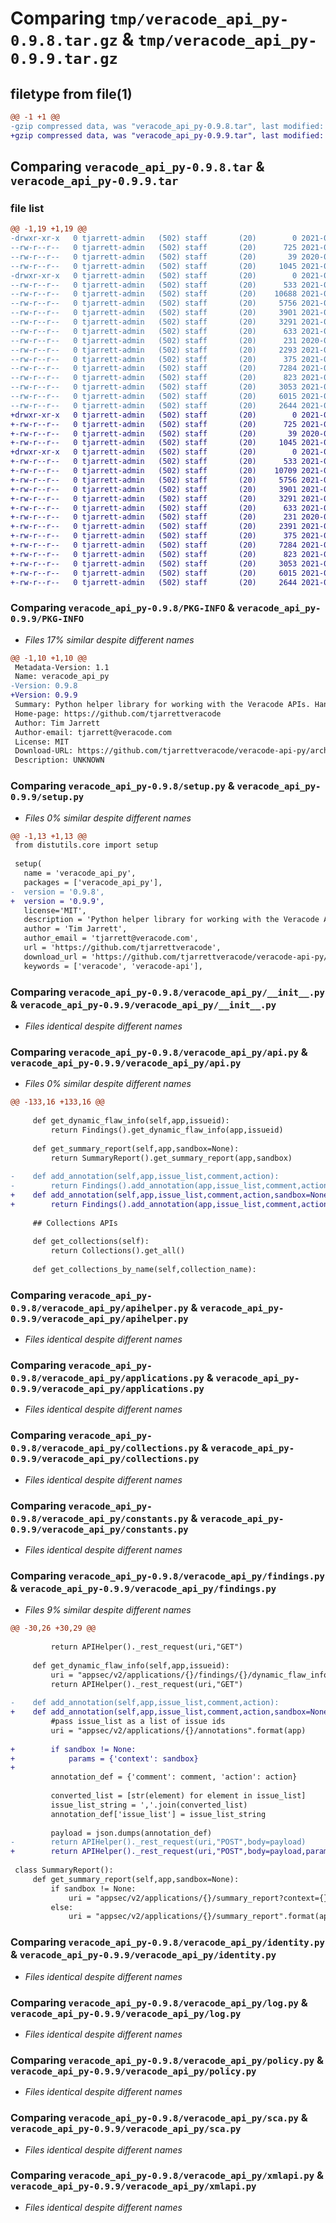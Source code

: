 # Comparing `tmp/veracode_api_py-0.9.8.tar.gz` & `tmp/veracode_api_py-0.9.9.tar.gz`

## filetype from file(1)

```diff
@@ -1 +1 @@
-gzip compressed data, was "veracode_api_py-0.9.8.tar", last modified: Wed Feb 24 14:30:46 2021, max compression
+gzip compressed data, was "veracode_api_py-0.9.9.tar", last modified: Wed Feb 24 14:57:48 2021, max compression
```

## Comparing `veracode_api_py-0.9.8.tar` & `veracode_api_py-0.9.9.tar`

### file list

```diff
@@ -1,19 +1,19 @@
-drwxr-xr-x   0 tjarrett-admin   (502) staff       (20)        0 2021-02-24 14:30:46.627880 veracode_api_py-0.9.8/
--rw-r--r--   0 tjarrett-admin   (502) staff       (20)      725 2021-02-24 14:30:46.627983 veracode_api_py-0.9.8/PKG-INFO
--rw-r--r--   0 tjarrett-admin   (502) staff       (20)       39 2020-09-03 16:58:47.000000 veracode_api_py-0.9.8/setup.cfg
--rw-r--r--   0 tjarrett-admin   (502) staff       (20)     1045 2021-02-24 14:25:11.168770 veracode_api_py-0.9.8/setup.py
-drwxr-xr-x   0 tjarrett-admin   (502) staff       (20)        0 2021-02-24 14:30:46.627792 veracode_api_py-0.9.8/veracode_api_py/
--rw-r--r--   0 tjarrett-admin   (502) staff       (20)      533 2021-02-09 17:38:39.607963 veracode_api_py-0.9.8/veracode_api_py/__init__.py
--rw-r--r--   0 tjarrett-admin   (502) staff       (20)    10688 2021-02-24 14:23:18.788960 veracode_api_py-0.9.8/veracode_api_py/api.py
--rw-r--r--   0 tjarrett-admin   (502) staff       (20)     5756 2021-02-24 13:53:19.422605 veracode_api_py-0.9.8/veracode_api_py/apihelper.py
--rw-r--r--   0 tjarrett-admin   (502) staff       (20)     3901 2021-02-09 17:38:39.610070 veracode_api_py-0.9.8/veracode_api_py/applications.py
--rw-r--r--   0 tjarrett-admin   (502) staff       (20)     3291 2021-02-09 17:40:03.058683 veracode_api_py-0.9.8/veracode_api_py/collections.py
--rw-r--r--   0 tjarrett-admin   (502) staff       (20)      633 2021-02-09 17:38:39.611335 veracode_api_py-0.9.8/veracode_api_py/constants.py
--rw-r--r--   0 tjarrett-admin   (502) staff       (20)      231 2020-09-03 16:27:53.000000 veracode_api_py-0.9.8/veracode_api_py/exceptions.py
--rw-r--r--   0 tjarrett-admin   (502) staff       (20)     2293 2021-02-24 13:55:14.846231 veracode_api_py-0.9.8/veracode_api_py/findings.py
--rw-r--r--   0 tjarrett-admin   (502) staff       (20)      375 2021-02-24 13:58:59.927372 veracode_api_py-0.9.8/veracode_api_py/healthcheck.py
--rw-r--r--   0 tjarrett-admin   (502) staff       (20)     7284 2021-02-24 14:30:37.701791 veracode_api_py-0.9.8/veracode_api_py/identity.py
--rw-r--r--   0 tjarrett-admin   (502) staff       (20)      823 2021-02-09 17:38:39.613839 veracode_api_py-0.9.8/veracode_api_py/log.py
--rw-r--r--   0 tjarrett-admin   (502) staff       (20)     3053 2021-02-09 17:38:39.614392 veracode_api_py-0.9.8/veracode_api_py/policy.py
--rw-r--r--   0 tjarrett-admin   (502) staff       (20)     6015 2021-02-09 17:38:39.615153 veracode_api_py-0.9.8/veracode_api_py/sca.py
--rw-r--r--   0 tjarrett-admin   (502) staff       (20)     2644 2021-02-09 17:38:39.615651 veracode_api_py-0.9.8/veracode_api_py/xmlapi.py
+drwxr-xr-x   0 tjarrett-admin   (502) staff       (20)        0 2021-02-24 14:57:48.044315 veracode_api_py-0.9.9/
+-rw-r--r--   0 tjarrett-admin   (502) staff       (20)      725 2021-02-24 14:57:48.044455 veracode_api_py-0.9.9/PKG-INFO
+-rw-r--r--   0 tjarrett-admin   (502) staff       (20)       39 2020-09-03 16:58:47.000000 veracode_api_py-0.9.9/setup.cfg
+-rw-r--r--   0 tjarrett-admin   (502) staff       (20)     1045 2021-02-24 14:56:40.111111 veracode_api_py-0.9.9/setup.py
+drwxr-xr-x   0 tjarrett-admin   (502) staff       (20)        0 2021-02-24 14:57:48.044230 veracode_api_py-0.9.9/veracode_api_py/
+-rw-r--r--   0 tjarrett-admin   (502) staff       (20)      533 2021-02-09 17:38:39.607963 veracode_api_py-0.9.9/veracode_api_py/__init__.py
+-rw-r--r--   0 tjarrett-admin   (502) staff       (20)    10709 2021-02-24 14:55:44.030860 veracode_api_py-0.9.9/veracode_api_py/api.py
+-rw-r--r--   0 tjarrett-admin   (502) staff       (20)     5756 2021-02-24 13:53:19.422605 veracode_api_py-0.9.9/veracode_api_py/apihelper.py
+-rw-r--r--   0 tjarrett-admin   (502) staff       (20)     3901 2021-02-09 17:38:39.610070 veracode_api_py-0.9.9/veracode_api_py/applications.py
+-rw-r--r--   0 tjarrett-admin   (502) staff       (20)     3291 2021-02-09 17:40:03.058683 veracode_api_py-0.9.9/veracode_api_py/collections.py
+-rw-r--r--   0 tjarrett-admin   (502) staff       (20)      633 2021-02-09 17:38:39.611335 veracode_api_py-0.9.9/veracode_api_py/constants.py
+-rw-r--r--   0 tjarrett-admin   (502) staff       (20)      231 2020-09-03 16:27:53.000000 veracode_api_py-0.9.9/veracode_api_py/exceptions.py
+-rw-r--r--   0 tjarrett-admin   (502) staff       (20)     2391 2021-02-24 14:54:10.447673 veracode_api_py-0.9.9/veracode_api_py/findings.py
+-rw-r--r--   0 tjarrett-admin   (502) staff       (20)      375 2021-02-24 13:58:59.927372 veracode_api_py-0.9.9/veracode_api_py/healthcheck.py
+-rw-r--r--   0 tjarrett-admin   (502) staff       (20)     7284 2021-02-24 14:30:37.701791 veracode_api_py-0.9.9/veracode_api_py/identity.py
+-rw-r--r--   0 tjarrett-admin   (502) staff       (20)      823 2021-02-09 17:38:39.613839 veracode_api_py-0.9.9/veracode_api_py/log.py
+-rw-r--r--   0 tjarrett-admin   (502) staff       (20)     3053 2021-02-09 17:38:39.614392 veracode_api_py-0.9.9/veracode_api_py/policy.py
+-rw-r--r--   0 tjarrett-admin   (502) staff       (20)     6015 2021-02-09 17:38:39.615153 veracode_api_py-0.9.9/veracode_api_py/sca.py
+-rw-r--r--   0 tjarrett-admin   (502) staff       (20)     2644 2021-02-09 17:38:39.615651 veracode_api_py-0.9.9/veracode_api_py/xmlapi.py
```

### Comparing `veracode_api_py-0.9.8/PKG-INFO` & `veracode_api_py-0.9.9/PKG-INFO`

 * *Files 17% similar despite different names*

```diff
@@ -1,10 +1,10 @@
 Metadata-Version: 1.1
 Name: veracode_api_py
-Version: 0.9.8
+Version: 0.9.9
 Summary: Python helper library for working with the Veracode APIs. Handles retries, pagination, and other features of the modern Veracode REST APIs.
 Home-page: https://github.com/tjarrettveracode
 Author: Tim Jarrett
 Author-email: tjarrett@veracode.com
 License: MIT
 Download-URL: https://github.com/tjarrettveracode/veracode-api-py/archive/v_094.tar.gz
 Description: UNKNOWN
```

### Comparing `veracode_api_py-0.9.8/setup.py` & `veracode_api_py-0.9.9/setup.py`

 * *Files 0% similar despite different names*

```diff
@@ -1,13 +1,13 @@
 from distutils.core import setup
 
 setup(
   name = 'veracode_api_py',         
   packages = ['veracode_api_py'],   
-  version = '0.9.8',      
+  version = '0.9.9',      
   license='MIT',        
   description = 'Python helper library for working with the Veracode APIs. Handles retries, pagination, and other features of the modern Veracode REST APIs.',   
   author = 'Tim Jarrett',                  
   author_email = 'tjarrett@veracode.com',      
   url = 'https://github.com/tjarrettveracode',   
   download_url = 'https://github.com/tjarrettveracode/veracode-api-py/archive/v_094.tar.gz',    
   keywords = ['veracode', 'veracode-api'],
```

### Comparing `veracode_api_py-0.9.8/veracode_api_py/__init__.py` & `veracode_api_py-0.9.9/veracode_api_py/__init__.py`

 * *Files identical despite different names*

### Comparing `veracode_api_py-0.9.8/veracode_api_py/api.py` & `veracode_api_py-0.9.9/veracode_api_py/api.py`

 * *Files 0% similar despite different names*

```diff
@@ -133,16 +133,16 @@
 
     def get_dynamic_flaw_info(self,app,issueid):
         return Findings().get_dynamic_flaw_info(app,issueid)
 
     def get_summary_report(self,app,sandbox=None):
         return SummaryReport().get_summary_report(app,sandbox)
 
-    def add_annotation(self,app,issue_list,comment,action):
-        return Findings().add_annotation(app,issue_list,comment,action)
+    def add_annotation(self,app,issue_list,comment,action,sandbox=None):
+        return Findings().add_annotation(app,issue_list,comment,action,sandbox)
 
     ## Collections APIs
 
     def get_collections(self):
         return Collections().get_all()
 
     def get_collections_by_name(self,collection_name):
```

### Comparing `veracode_api_py-0.9.8/veracode_api_py/apihelper.py` & `veracode_api_py-0.9.9/veracode_api_py/apihelper.py`

 * *Files identical despite different names*

### Comparing `veracode_api_py-0.9.8/veracode_api_py/applications.py` & `veracode_api_py-0.9.9/veracode_api_py/applications.py`

 * *Files identical despite different names*

### Comparing `veracode_api_py-0.9.8/veracode_api_py/collections.py` & `veracode_api_py-0.9.9/veracode_api_py/collections.py`

 * *Files identical despite different names*

### Comparing `veracode_api_py-0.9.8/veracode_api_py/constants.py` & `veracode_api_py-0.9.9/veracode_api_py/constants.py`

 * *Files identical despite different names*

### Comparing `veracode_api_py-0.9.8/veracode_api_py/findings.py` & `veracode_api_py-0.9.9/veracode_api_py/findings.py`

 * *Files 9% similar despite different names*

```diff
@@ -30,26 +30,29 @@
 
         return APIHelper()._rest_request(uri,"GET")
 
     def get_dynamic_flaw_info(self,app,issueid):
         uri = "appsec/v2/applications/{}/findings/{}/dynamic_flaw_info".format(app,issueid)
         return APIHelper()._rest_request(uri,"GET")
 
-    def add_annotation(self,app,issue_list,comment,action):
+    def add_annotation(self,app,issue_list,comment,action,sandbox=None):
         #pass issue_list as a list of issue ids
         uri = "appsec/v2/applications/{}/annotations".format(app)
 
+        if sandbox != None:
+            params = {'context': sandbox}
+
         annotation_def = {'comment': comment, 'action': action}
 
         converted_list = [str(element) for element in issue_list]
         issue_list_string = ','.join(converted_list)
         annotation_def['issue_list'] = issue_list_string 
         
         payload = json.dumps(annotation_def)
-        return APIHelper()._rest_request(uri,"POST",body=payload)
+        return APIHelper()._rest_request(uri,"POST",body=payload,params=params)
 
 class SummaryReport():
     def get_summary_report(self,app,sandbox=None):
         if sandbox != None:
             uri = "appsec/v2/applications/{}/summary_report?context={}".format(app,sandbox)
         else:
             uri = "appsec/v2/applications/{}/summary_report".format(app)
```

### Comparing `veracode_api_py-0.9.8/veracode_api_py/identity.py` & `veracode_api_py-0.9.9/veracode_api_py/identity.py`

 * *Files identical despite different names*

### Comparing `veracode_api_py-0.9.8/veracode_api_py/log.py` & `veracode_api_py-0.9.9/veracode_api_py/log.py`

 * *Files identical despite different names*

### Comparing `veracode_api_py-0.9.8/veracode_api_py/policy.py` & `veracode_api_py-0.9.9/veracode_api_py/policy.py`

 * *Files identical despite different names*

### Comparing `veracode_api_py-0.9.8/veracode_api_py/sca.py` & `veracode_api_py-0.9.9/veracode_api_py/sca.py`

 * *Files identical despite different names*

### Comparing `veracode_api_py-0.9.8/veracode_api_py/xmlapi.py` & `veracode_api_py-0.9.9/veracode_api_py/xmlapi.py`

 * *Files identical despite different names*

